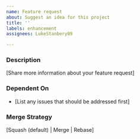 ```yaml
---
name: Feature request
about: Suggest an idea for this project
title: ''
labels: enhancement
assignees: LukeStanbery89

---
```


### Description
[Share more information about your feature request]

### Dependent On
- [List any issues that should be addressed first]

### Merge Strategy
[Squash (default) | Merge | Rebase]
